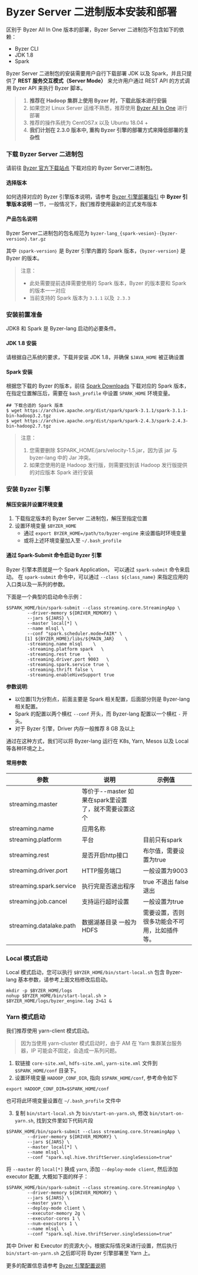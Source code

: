 # Byzer Server 二进制版本安装和部署


区别于 Byzer All In One 版本的部署，Byzer Server 二进制包不包含如下的依赖：
- Byzer CLI
- JDK 1.8
- Spark 

Byzer Server 二进制包的安装需要用户自行下载部署 JDK 以及 Spark，并且只提供了 **REST 服务交互模式（Server Mode）** 来允许用户通过 REST API 的方式调用 Byzer API 来执行 Byzer 脚本。

> 1. **推荐在 Hadoop 集群上使用 Byzer 时，下载此版本进行安装**
> 2. 如果您对 Linux Server 运维不熟悉，推荐使用 [Byzer All In One](/byzer-lang/zh-cn/installation/server/byzer-all-in-one-deployment.md) 进行部署
> 3. 推荐的操作系统为 CentOS7.x 以及 Ubuntu 18.04 +
> 4. **我们计划在 2.3.0 版本中, 重构 Byzer 引擎的部署方式来降低部署的复杂性**

### 下载 Byzer Server 二进制包

请前往 [Byzer 官方下载站点](https://download.byzer.org/byzer/) 下载对应的 Byzer Server二进制包。

#### 选择版本
如何选择对应的 Byzer 引擎版本说明，请参考 [Byzer 引擎部署指引](/byzer-lang/zh-cn/installation/README.md) 中 **Byzer 引擎版本说明** 一节，一般情况下，我们推荐使用最新的正式发布版本

#### 产品包名说明

Byzer Server二进制包的包名规范为 `byzer-lang_{spark-vesion}-{byzer-version}.tar.gz`

其中 `｛spark-version｝` 是 Byzer 引擎内置的 Spark 版本，`{byzer-version}` 是 Byzer 的版本。

> 注意：
> - 此处需要提前选择需要使用的 Spark 版本，Byzer 的版本要和 Spark 的版本一一对应
> - 当前支持的 Spark 版本为 `3.1.1` 以及` 2.3.3`


### 安装前置准备

JDK8 和 Spark 是 Byzer-lang 启动的必要条件。


#### JDK 1.8 安装

请根据自己系统的要求，下载并安装 JDK 1.8，并确保 `$JAVA_HOME` 被正确设置

#### Spark 安装

根据您下载的 Byzer 的版本，前往 [Spark Downloads](https://spark.apache.org/downloads.html) 下载对应的 Spark 版本，在指定位置解压后，需要在 `bash_profile` 中设置 `SPARK_HOME` 环境变量。

```
## 下载合适的 Spark 版本
$ wget https://archive.apache.org/dist/spark/spark-3.1.1/spark-3.1.1-bin-hadoop3.2.tgz
$ wget https://archive.apache.org/dist/spark/spark-2.4.3/spark-2.4.3-bin-hadoop2.7.tgz
```

> 注意：
> 1. 您需要删除 $SPARK_HOME/jars/velocity-1.5.jar，因为该 jar 与 byzer-lang 中的 Jar 冲突。
> 2. 如果您使用的是 Hadoop 发行版，则需要找到该 Hadoop 发行版提供的对应版本 Spark 进行安装



### 安装 Byzer 引擎

#### 解压安装并设置环境变量
1. 下载指定版本的 Byzer Server 二进制包，解压至指定位置
2. 设置环境变量 `$BYZER_HOME`
    - 通过 `export BYZER_HOME=/path/to/byzer-engine` 来设置临时环境变量
    - 或将上述环境变量加入至 `~/.bash_profile` 


#### 通过 Spark-Submit 命令启动 Byzer 引擎
Byzer 引擎本质就是一个 Spark Application， 可以通过 `spark-submit` 命令来启动。
在 `spark-submit` 命令中，可以通过 `--class ${class_name}` 来指定应用的入口类以及一系列的参数。

下面是一个典型的启动命令示例：

```shell
$SPARK_HOME/bin/spark-submit --class streaming.core.StreamingApp \
        --driver-memory ${DRIVER_MEMORY} \
        --jars ${JARS} \
        --master local[*] \
        --name mlsql \        
        --conf "spark.scheduler.mode=FAIR" \
       [1] ${BYZER_HOME}/libs/${MAIN_JAR}    \ 
        -streaming.name mlsql    \
        -streaming.platform spark   \
        -streaming.rest true   \
        -streaming.driver.port 9003   \
        -streaming.spark.service true \
        -streaming.thrift false \
        -streaming.enableHiveSupport true
```

**参数说明**:
- 以位置[1]为分割点，前面主要是 Spark 相关配置，后面部分则是 Byzer-lang 相关配置。
- Spark 的配置以两个横杠 `--conf` 开头，而 Byzer-lang 配置以一个横杠 `-` 开头。
- 对于 Byzer 引擎，Driver 内存一般推荐 8 GB 及以上

通过在这种方式，我们可以将 Byzer-lang 运行在 K8s, Yarn, Mesos 以及 Local 等各种环境之上。


#### 常用参数

| 参数 | 说明 | 示例值 |
|----|----|-----|
|  streaming.master  |  等价于--master 如果在spark里设置了，就不需要设置这个|     |
|  streaming.name  |  应用名称  |     |
|  streaming.platform  |  平台 |  目前只有spark   |
|  streaming.rest  |  是否开启http接口 |   布尔值，需要设置为true  |
|  streaming.driver.port | HTTP服务端口 |  一般设置为9003  |
|  streaming.spark.service  | 执行完是否退出程序 |  true 不退出  false 退出  |
|  streaming.job.cancel | 支持运行超时设置 |  一般设置为true  |
|  streaming.datalake.path | 数据湖基目录 一般为HDFS |  需要设置，否则很多功能会不可用，比如插件等。 |


### Local 模式启动

Local 模式启动，您可以执行 `$BYZER_HOME/bin/start-local.sh` 包含 Byzer-lang 基本参数，请参考上面文档修改后启动。 

```shell
mkdir -p $BYZER_HOME/logs
nohup $BYZER_HOME/bin/start-local.sh > $BYZER_HOME/logs/byzer_engine.log 2>&1 &
```

### Yarn 模式启动

我们推荐使用 yarn-client 模式启动。

> 因为当使用 yarn-cluster 模式启动时，由于 AM 在 Yarn 集群某台服务器，IP 可能会不固定，会造成一系列问题。

1. 软链接 `core-site.xml`, `hdfs-site.xml`, `yarn-site.xml` 文件到 `$SPARK_HOME/conf` 目录下。
2. 设置环境变量 `HADOOP_CONF_DIR`, 指向 `$SPARK_HOME/conf`, 参考命令如下

```shell 
export HADOOP_CONF_DIR=$SPARK_HOME/conf 
```
也可将此环境变量设置在 `~/.bash_profile` 文件中

3. 复制 `bin/start-local.sh` 为 `bin/start-on-yarn.sh`, 修改 `bin/start-on-yarn.sh`, 找到文件里如下代码片段

```shell
$SPARK_HOME/bin/spark-submit --class streaming.core.StreamingApp \
        --driver-memory ${DRIVER_MEMORY} \
        --jars ${JARS} \
        --master local[*] \
        --name mlsql \
        --conf "spark.sql.hive.thriftServer.singleSession=true" 
```

将 `--master` 的 `local[*]` 换成 `yarn`, 添加 `--deploy-mode client`, 然后添加 executor 配置, 大概如下面的样子：

```shell
$SPARK_HOME/bin/spark-submit --class streaming.core.StreamingApp \
        --driver-memory ${DRIVER_MEMORY} \
        --jars ${JARS} \
        --master yarn \
        --deploy-mode client \
        --executor-memory 2g \
        --executor-cores 1 \
        --num-executors 1 \
        --name mlsql \
        --conf "spark.sql.hive.thriftServer.singleSession=true" 
```

其中 Driver 和 Executor 的资源大小，根据实际情况来进行设置，然后执行 `bin/start-on-yarn.sh` 之后即可将 Byzer 引擎部署至 Yarn 上。

更多的配置信息请参考 [Byzer 引擎配置说明](/byzer-lang/zh-cn/installation/configuration/byzer-lang-configuration.md) 